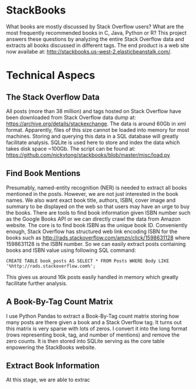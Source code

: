 # StackBooks
What books are mostly discussed by Stack Overflow users? What are the most frequently recommended books in C, Java, Python or R? This project answers these questions by analyzing the entire Stack Overflow data and extracts all books discussed in different tags. The end product is a web site now availabe at: http://stackbooks.us-west-2.elasticbeanstalk.com/.

# Technical Aspecs
## The Stack Overflow Data
All posts (more than 38 million) and tags hosted on Stack Overflow have been downloaded from Stack Overflow data dump at: https://archive.org/details/stackexchange. The data is around 60Gb in xml format. Apparently, files of this size cannot be loaded into memory for most machines. Storing and querying this data in a SQL database will greatly facilitate analysis. SQLite is used here to store and index the data which takes disk space ~100Gb. The script can be found at: https://github.com/nickytong/stackbooks/blob/master/misc/load.py 

## Find Book Mentions
Presumably, named-entity recognition (NER) is needed to extract all books mentioned in the posts. However, we are not just interested in the book names. We also want exact book title, authors, ISBN, cover image and summary to be displayed on the web so that users may have an urge to buy the books. There are tools to find book information given ISBN number such as the Google Books API or we can directly crawl the data from Amazon website. The core is to find book ISBN as the unique book ID. Conveniently enough, Stack Overflow has structured web link encoding ISBN for the books such as http://rads.stackoverflow.com/amzn/click/1598631128 where 1598631128 is the ISBN number. So we can easily extract posts containing books and ISBN value using following SQL command: 
```
CREATE TABLE book_posts AS SELECT * FROM Posts WHERE Body LIKE '%http://rads.stackoverflow.com%';
```
This gives us around 16k posts easily handled in memory which greatly facilitate further analysis.

## A Book-By-Tag Count Matrix
I use Python Pandas to extract a Book-By-Tag count matrix storing how many posts are there given a book and a Stack Overflow tag. It turns out this matrix is very sparse with lots of zeros. I convert it into the long format (rows representing book, tag, and number of mentions) and remove the zero counts. It is then stored into SQLite serving as the core table enpowering the StackBooks website.

## Extract Book Information
At this stage, we are able to extrac





